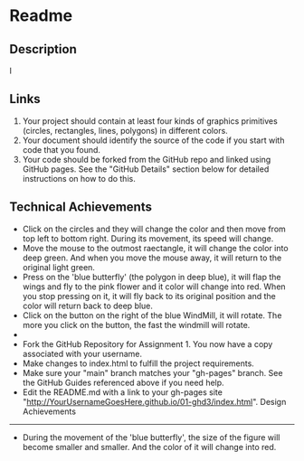 Readme
===

Description
---

I

Links
---

1. Your project should contain at least four kinds of graphics primitives (circles, rectangles, lines, polygons) in different colors. 
2. Your document should identify the source of the code if you start with code that you found. 
3. Your code should be forked from the GitHub repo and linked using GitHub pages. See the "GitHub Details" section below for detailed instructions on how to do this.

Technical Achievements
---
- Click on the circles and they will change the color and then move from top left to bottom right. During its movement, its speed will change.
- Move the mouse to the outmost raectangle, it will change the color into deep green. And when you move the mouse away, it will return to the original light green.
- Press on the 'blue butterfly' (the polygon in deep blue), it will flap the wings and fly to the pink flower and it color will change into red. When you stop pressing on it, it will fly back to its original position and the color will return back to deep blue.
- Click on the button on the right of the blue WindMill, it will rotate. The more you click on the button, the fast the windmill will rotate.
- 
- Fork the GitHub Repository for Assignment 1. You now have a copy associated with your username.
- Make changes to index.html to fulfill the project requirements. 
- Make sure your "main" branch matches your "gh-pages" branch. See the GitHub Guides referenced above if you need help.
- Edit the README.md with a link to your gh-pages site "http://YourUsernameGoesHere.github.io/01-ghd3/index.html".
Design Achievements
---
- During the movement of the 'blue butterfly', the size of the figure will become smaller and smaller. And the color of it will change into red.
